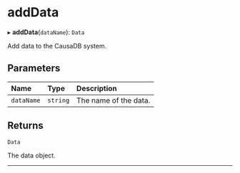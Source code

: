 # addData


▸ **addData**(`dataName`): ``Data``

Add data to the CausaDB system.

## Parameters

| Name | Type | Description |
| :------ | :------ | :------ |
| `dataName` | `string` | The name of the data. |

## Returns

``Data``

The data object.

___
